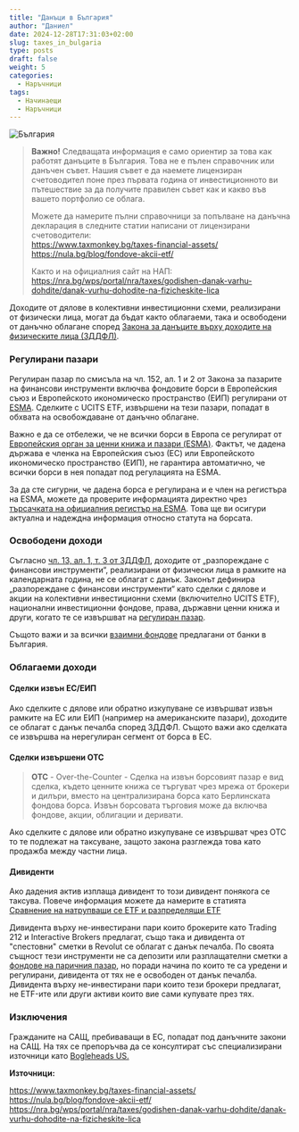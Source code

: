 ```yaml
---
title: "Данъци в България"
author: "Даниел"
date: 2024-12-28T17:31:03+02:00
slug: taxes_in_bulgaria
type: posts
draft: false
weight: 5
categories:
  - Наръчници
tags:
  - Начинаещи
  - Наръчници
---
```


![България](/img/bgflag.png)
> **Важно!**
> Следващата информация е само ориентир за това как работят данъците в България. Това не е пълен справочник или данъчен съвет. Нашия съвет е да наемете лицензиран счетоводител поне през първата година от инвестиционното ви пътешествие за да получите правилен съвет как и какво във вашето портфолио се облага.
> 
> Можете да намерите пълни справочници за попълване на данъчна декларация в следните статии написани от лицензирани счетоводители:  
> https://www.taxmonkey.bg/taxes-financial-assets/  
> https://nula.bg/blog/fondove-akcii-etf/
>
> Както и на официалния сайт на НАП:  
> https://nra.bg/wps/portal/nra/taxes/godishen-danak-varhu-dohdite/danak-vurhu-dohodite-na-fizicheskite-lica


Доходите от дялове в колективни инвестиционни схеми, реализирани от физически лица, могат да бъдат както облагаеми, така и освободени от данъчно облагане според [Закона за данъците върху доходите на физическите лица (ЗДДФЛ)](https://nra.bg/wps/portal/nra/taxes/godishen-danak-varhu-dohdite/danak-vurhu-dohodite-na-fizicheskite-lica).

### Регулирани пазари
Регулиран пазар по смисъла на чл. 152, ал. 1 и 2 от Закона за пазарите на финансови инструменти включва фондовите борси в Европейския съюз и Европейското икономическо пространство (ЕИП) регулирани от [ESMA](https://www.esma.europa.eu/). Сделките с UCITS ETF, извършени на тези пазари, попадат в обхвата на освобождаване от данъчно облагане.

Важно е да се отбележи, че не всички борси в Европа се регулират от [Европейския орган за ценни книжа и пазари (ESMA)](https://www.esma.europa.eu/). Фактът, че дадена държава е членка на Европейския съюз (ЕС) или Европейското икономическо пространство (ЕИП), не гарантира автоматично, че всички борси в нея попадат под регулацията на ESMA.

За да сте сигурни, че дадена борса е регулирана и е член на регистъра на ESMA, можете да проверите информацията директно чрез [търсачката на официалния регистър на ESMA](https://registers.esma.europa.eu/). Това ще ви осигури актуална и надеждна информация относно статута на борсата.

### Освободени доходи

Съгласно [чл. 13, ал. 1, т. 3 от ЗДДФЛ](https://nra.bg/wps/portal/nra/taxes/godishen-danak-varhu-dohdite/danak-vurhu-dohodite-na-fizicheskite-lica), доходите от „разпореждане с финансови инструменти“, реализирани от физически лица в рамките на календарната година, не се облагат с данък. Законът дефинира „разпореждане с финансови инструменти“ като сделки с дялове и акции на колективни инвестиционни схеми (включително UCITS ETF), национални инвестиционни фондове, права, държавни ценни книжа и други, когато те се извършват на [регулиран пазар](https://www.esma.europa.eu/).

Същото важи и за всички [взаимни фондове](/dict/mutual_fund) предлагани от банки в България.

### Облагаеми доходи

#### Сделки извън ЕС/ЕИП
Ако сделките с дялове или обратно изкупуване се извършват извън рамките на ЕС или ЕИП (например на американските пазари), доходите се облагат с данък печалба според ЗДДФЛ. Същото важи ако сделката се извършва на нерегулиран сегмент от борса в ЕС.

#### Сделки извършени OTC
> **OTC**  - Over-the-Counter - Сделка на извън борсовият пазар е вид сделка, където ценните книжа се търгуват чрез мрежа от брокери и дилъри, вместо на централизирана борса като Берлинската фондова борса. Извън борсовата търговия може да включва фондове, акции, облигации и деривати.

Ако сделките с дялове или обратно изкупуване се извършват чрез OTC то те подлежат на таксуване, защото закона разглежда това като продажба между частни лица.

#### Дивиденти
Ако дадения актив изплаща дивидент то този дивидент понякога се таксува. Повече информация можете да намерите в статията [Сравнение на натрупващи се ETF и разпределящи ETF](/posts/comparison_of_accumulating_etfs_and_distributing_etfs)

Дивидента върху не-инвестирани пари които брокерите като Trading 212 и Interactive Brokers предлагат, също така и дивидента от "спестовни" сметки в Revolut се облагат с данък печалба. По своята същност тези инструменти не са депозити или разплащателни сметки а [фондове на паричния пазар](/dict/money_market_fund), но поради начина по които те са уредени и регулирани, дивидента от тях не е освободен от данък печалба. Дивидента върху не-инвестирани пари които тези брокери предлагат, не ETF-ите или други активи които вие сами купувате през тях.

### Изключения
Гражданите на САЩ, пребиваващи в ЕС, попадат под данъчните закони на САЩ. На тях се препоръчва да се консултират със специализирани източници като [Bogleheads US.](https://www.bogleheads.org/forum/viewtopic.php?t=384493)

**Източници:**

https://www.taxmonkey.bg/taxes-financial-assets/  
https://nula.bg/blog/fondove-akcii-etf/  
https://nra.bg/wps/portal/nra/taxes/godishen-danak-varhu-dohdite/danak-vurhu-dohodite-na-fizicheskite-lica
